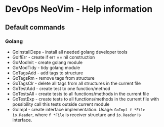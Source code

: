 # DevOps NeoVim - Help information

## Default commands

### Golang
* GoInstallDeps - install all needed golang developer tools
* GoIfErr - create if err == nil construction
* GoModInit - create golang module
* GoModTidy - tidy golang module
* GoTagsAdd - add tags to structure
* GoTagsRm - remove tags from structure
* GoTagsClr - delete all tags from all structures in the current file
* GoTestAdd - create test to one function/method
* GoTestsAll - create tests to all functions/methods in the current file
* GoTestExp - create tests to all functions/methods in the current file with possibility call this tests outside current module
* GoImpl - create interface implementation. Usage: `GoImpl f *File io.Reader`, where `f *File` is receiver structure and `io.Reader` is interface.

